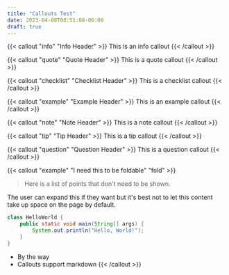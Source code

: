 ```yaml
---
title: "Callouts Test"
date: 2023-04-08T08:51:08-06:00
draft: true
---
```


{{< callout "info" "Info Header" >}}
This is an info callout
{{< /callout >}}

{{< callout "quote" "Quote Header" >}}
This is a quote callout
{{< /callout >}}

{{< callout "checklist" "Checklist Header" >}}
This is a checklist callout
{{< /callout >}}

{{< callout "example" "Example Header" >}}
This is an example callout
{{< /callout >}}

{{< callout "note" "Note Header" >}}
This is a note callout
{{< /callout >}}

{{< callout "tip" "Tip Header" >}}
This is a tip callout
{{< /callout >}}

{{< callout "question" "Question Header" >}}
This is a question callout
{{< /callout >}}

{{< callout "example" "I need this to be foldable" "fold" >}}
> Here is a list of points that don't need to be shown.

The user can expand this if they want but it's best not to let this content take up space on the page by default.

```java
class HelloWorld {
    public static void main(String[] args) {
        System.out.println("Hello, World!");
    }
}
```

- By the way
- Callouts support markdown
{{< /callout >}}